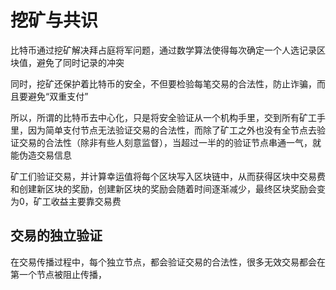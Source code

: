 # 挖矿与共识
比特币通过挖矿解决拜占庭将军问题，通过数学算法使得每次确定一个人选记录区块值，避免了同时记录的冲突

同时，挖矿还保护着比特币的安全，不但要检验每笔交易的合法性，防止诈骗，而且要避免“双重支付”

所以，所谓的比特币去中心化，只是将安全验证从一个机构手里，交到所有矿工手里，因为简单支付节点无法验证交易的合法性，而除了矿工之外也没有全节点去验证交易的合法性（除非有些人刻意监督），当超过一半的的验证节点串通一气，就能伪造交易信息

矿工们验证交易，并计算幸运值将每个区块写入区块链中，从而获得区块中交易费和创建新区块的奖励，创建新区块的奖励会随着时间逐渐减少，最终区块奖励会变为0，矿工收益主要靠交易费

## 交易的独立验证
在交易传播过程中，每个独立节点，都会验证交易的合法性，很多无效交易都会在第一个节点被阻止传播，